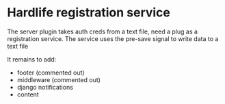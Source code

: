# Hardlife registration service
The server plugin takes auth creds from a text file, need a plug as a registration service. The service uses the pre-save signal to write data to a text file

It remains to add:
- footer (commented out)
- middleware (commented out)
- django notifications
- content
